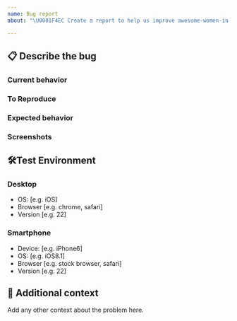```yaml
---
name: Bug report
about: "\U0001F4EC Create a report to help us improve awesome-women-in-tech web"

---
```


<!--
❗️Your issue may already be reported! Please search on the issue track before creating one.

Thank you for you contribution!
Please fill out the form below to catch the 🐛
-->

## 📋 Describe the bug

### Current behavior
<!-- A clear and concise description of what the bug is. -->

### To Reproduce
<!-- Steps to reproduce the behavior:
1. Go to '...'
2. Click on '....'
3. Scroll down to '....'
4. See error
-->

### Expected behavior
<!-- A clear and concise description of what you expected to happen. -->

### Screenshots
<!-- If applicable, add screenshots to help explain your problem.
Or a video link also will be help -->

## 🛠Test Environment

### Desktop
 - OS: [e.g. iOS]
 - Browser [e.g. chrome, safari]
 - Version [e.g. 22]

### Smartphone
 - Device: [e.g. iPhone6]
 - OS: [e.g. iOS8.1]
 - Browser [e.g. stock browser, safari]
 - Version [e.g. 22]

## 📝 Additional context
Add any other context about the problem here.
